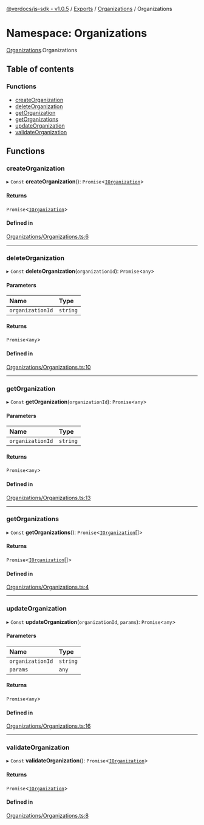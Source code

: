 [@verdocs/js-sdk - v1.0.5](../README.md) / [Exports](../modules.md) / [Organizations](Organizations.md) / Organizations

# Namespace: Organizations

[Organizations](Organizations.md).Organizations

## Table of contents

### Functions

- [createOrganization](Organizations.Organizations-1.md#createorganization)
- [deleteOrganization](Organizations.Organizations-1.md#deleteorganization)
- [getOrganization](Organizations.Organizations-1.md#getorganization)
- [getOrganizations](Organizations.Organizations-1.md#getorganizations)
- [updateOrganization](Organizations.Organizations-1.md#updateorganization)
- [validateOrganization](Organizations.Organizations-1.md#validateorganization)

## Functions

### createOrganization

▸ `Const` **createOrganization**(): `Promise`<[`IOrganization`](../interfaces/Organizations.Types.IOrganization.md)\>

#### Returns

`Promise`<[`IOrganization`](../interfaces/Organizations.Types.IOrganization.md)\>

#### Defined in

[Organizations/Organizations.ts:6](https://github.com/Verdocs/js-sdk/blob/main/src/Organizations/Organizations.ts#L6)

___

### deleteOrganization

▸ `Const` **deleteOrganization**(`organizationId`): `Promise`<`any`\>

#### Parameters

| Name | Type |
| :------ | :------ |
| `organizationId` | `string` |

#### Returns

`Promise`<`any`\>

#### Defined in

[Organizations/Organizations.ts:10](https://github.com/Verdocs/js-sdk/blob/main/src/Organizations/Organizations.ts#L10)

___

### getOrganization

▸ `Const` **getOrganization**(`organizationId`): `Promise`<`any`\>

#### Parameters

| Name | Type |
| :------ | :------ |
| `organizationId` | `string` |

#### Returns

`Promise`<`any`\>

#### Defined in

[Organizations/Organizations.ts:13](https://github.com/Verdocs/js-sdk/blob/main/src/Organizations/Organizations.ts#L13)

___

### getOrganizations

▸ `Const` **getOrganizations**(): `Promise`<[`IOrganization`](../interfaces/Organizations.Types.IOrganization.md)[]\>

#### Returns

`Promise`<[`IOrganization`](../interfaces/Organizations.Types.IOrganization.md)[]\>

#### Defined in

[Organizations/Organizations.ts:4](https://github.com/Verdocs/js-sdk/blob/main/src/Organizations/Organizations.ts#L4)

___

### updateOrganization

▸ `Const` **updateOrganization**(`organizationId`, `params`): `Promise`<`any`\>

#### Parameters

| Name | Type |
| :------ | :------ |
| `organizationId` | `string` |
| `params` | `any` |

#### Returns

`Promise`<`any`\>

#### Defined in

[Organizations/Organizations.ts:16](https://github.com/Verdocs/js-sdk/blob/main/src/Organizations/Organizations.ts#L16)

___

### validateOrganization

▸ `Const` **validateOrganization**(): `Promise`<[`IOrganization`](../interfaces/Organizations.Types.IOrganization.md)\>

#### Returns

`Promise`<[`IOrganization`](../interfaces/Organizations.Types.IOrganization.md)\>

#### Defined in

[Organizations/Organizations.ts:8](https://github.com/Verdocs/js-sdk/blob/main/src/Organizations/Organizations.ts#L8)
